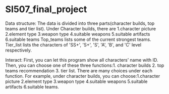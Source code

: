 # SI507_final_project

Data structure: 
The data is divided into three parts(character builds, top teams and tier list).
Under Character builds, there are 1.character picture 2.element type 3.weapon type 4.suitable weapons 5.suitable artifacts 6.suitable teams
Top_teams lists some of the current strongest teams.
Tier_list lists the characters of 'SS+', 'S+', 'S', 'A', 'B', and 'C' level respectively.

Interact:
First, you can let this program show all characters’ name with ID. 
Then, you can choose one of these three functions:1. character builds 2. top teams recommendation 3. tier list.
There are many choices under each function. For example, under character builds, you can choose:1.character picture 2.element type 3.weapon type 4.suitable weapons 5.suitable artifacts 6.suitable teams.
